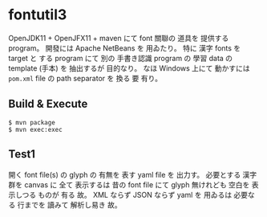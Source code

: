 # fontutil3

OpenJDK11 + OpenJFX11 + maven にて font 關聯の 道具を 提供する program。
開發には Apache NetBeans を 用ゐたり。
特に 漢字 fonts を target と する program にて 別の 手書き認識 program の 學習 data の template (手本) を 抽出するが 目的なり。
なほ Windows 上にて 動かすには ```pom.xml``` file の path separator を 換る 要 有り。

## Build & Execute

```
$ mvn package
$ mvn exec:exec
```

## Test1

開く font file(s) の glyph の 有無を 表す yaml file を 出力す。
必要とする 漢字群を canvas に 全て 表示するは 昔の font file にて glyph 無けれども 空白を 表示しつる ものが 有る 故。
XML ならず JSON ならず yaml を 用ゐるは 必要なる 行までを 讀みて 解析し易き 故。
